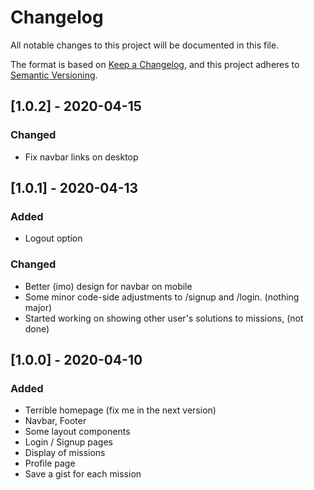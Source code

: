 # Changelog
All notable changes to this project will be documented in this file.

The format is based on [Keep a Changelog](https://keepachangelog.com/en/1.0.0/),
and this project adheres to [Semantic Versioning](https://semver.org/spec/v2.0.0.html).

## [1.0.2] - 2020-04-15
### Changed
- Fix navbar links on desktop

## [1.0.1] - 2020-04-13
### Added
- Logout option
### Changed
- Better (imo) design for navbar on mobile
- Some minor code-side adjustments to /signup and /login. (nothing major)
- Started working on showing other user's solutions to missions, (not done)

## [1.0.0] - 2020-04-10
### Added
- Terrible homepage (fix me in the next version)
- Navbar, Footer
- Some layout components
- Login / Signup pages
- Display of missions
- Profile page
- Save a gist for each mission